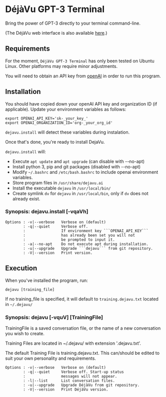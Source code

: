 # DéjàVu GPT-3 Terminal
Bring the power of GPT-3 directly to your terminal command-line.

(The DéjàVu web interface is also available [here](https://okusiassociates.com/dejavu/).)

## Requirements
For the moment, ```DéjàVu GPT-3 Terminal``` has only been tested on Ubuntu Linux.  Other platforms may require minor adjustments. 

You will need to obtain an API key from [openAI](https://openai.com) in order to run this program.

## Installation
You should have copied down your openAI API key and organization ID (if applicable). Update your environment variables as follows:

```
export OPENAI_API_KEY='sk-_your_key_'
export OPENAI_ORGANIZATION_ID='org-_your_org_id'
```

```dejavu.install``` will detect these variables during instalation.

Once that's done, you're ready to install DejaVu. 

```dejavu.install``` will:

 - Execute ```apt update``` and ```apt upgrade``` (can disable with --no-apt)
 - Install python 3, pip and git packages (disabled with --no-apt)
 - Modify ```~/.bashrc``` and ```/etc/bash.bashrc``` to include openai environment variables.
 - Store program files in ```/usr/share/dejavu.ai```
 - Install the executable ```dejavu``` in ```/usr/local/bin/```
 - Create symlink ```dv``` for ```dejavu``` in ```/usr/local/bin```, only if ```dv``` does not already exist.

### Synopsis: dejavu.install \[-vqaVh\]
	Options : -v|--verbose   Verbose on (default)
	        : -q|--quiet     Verbose off. 
	        :                If environment key ```OPENAI_API_KEY```
	        :                has already been set you will not 
	        :                be prompted to input it.
	        : -a|--no-apt    Do not execute apt during installation.
	        : -u|--upgrade   Upgrade ```dejavu``` from git repository.
	        : -V|--version   Print version.

## Execution
When you've installed the program, run:

```
dejavu [training_file]
```

If no training_file is specified, it will default to ```training.dejavu.txt``` located in ```~/.dejavu/```

### Synopsis: dejavu \[-vquV\] \[TrainingFile\]
TrainingFile is a saved conversation file, or the name of a new conversation you wish to create.
 
Training Files are located in ~/.dejavu/ with extension '.dejavu.txt'.

The default Training File is training.dejavu.txt. This can/should be edited to suit your own personality and requirements.

	Options : -v|--verbose   Verbose on (default)
	        : -q|--quiet     Verbose off. Start-up status 
	        :                messages will not appear.
	        : -l|--list      List conversation files.
	        : -u|--upgrade   Upgrade DéjàVu from git repository.
	        : -V|--version   Print DéjàVu version.

